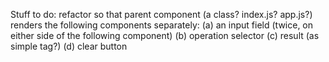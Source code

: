 Stuff to do:
refactor so that parent component (a class? index.js? app.js?) renders the following components separately: (a) an input field (twice, on either side of the following component) (b) operation selector (c) result (as simple tag?) (d) clear button
